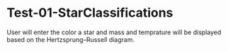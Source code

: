 # Test-01-StarClassifications
User will enter the color a star and mass and temprature will be displayed based on the Hertzsprung–Russell diagram.
